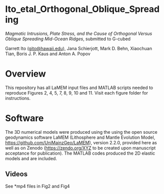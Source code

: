 # Ito\_etal\_Orthogonal\_Oblique\_Spreading



*Magmatic Intrusions, Plate Stress, and the Cause of Orthogonal Versus Oblique Spreading Mid-Ocean Ridges*, submitted to G-cubed



Garrett Ito (gito@hawaii.edu), Jana Schierjott, Mark D. Behn, Xiaochuan Tian, Boris J. P. Kaus and Anton A. Popov



# Overview

This repository has all LaMEM input files and MATLAB scripts needed to reproduce Figures 2, 4, 5, 7, 8, 9, 10 and 11.  Visit each figure folder for instructions. 

# 

# Software

The 3D numerical models were produced using the using the open source geodynamics software LaMEM (Lithosphere and Mantle Evolution Model, https://github.com/UniMainzGeo/LaMEM), version 2.2.0, provided here as well as on Zenodo (https://zendo.org/XYZ to be created upon manuscript acceptance for publication).  The MATLAB codes produced the 2D elastic models and are included.



## Videos

See \*mp4 files in Fig2 and Fig4


